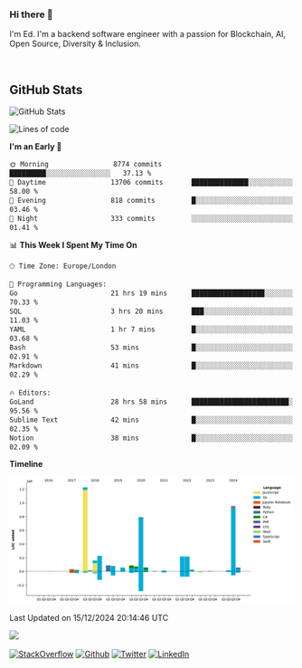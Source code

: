 ### Hi there 👋
 I'm Ed. I'm a backend software engineer with a passion for Blockchain, AI, Open Source, Diversity & Inclusion.

<br />

<h2>GitHub Stats</h2>
<p><img src="https://github-readme-stats.vercel.app/api?username=echarrod&amp;show_icons=true" alt="GitHub Stats"></p>

<!--START_SECTION:waka-->
![Lines of code](https://img.shields.io/badge/From%20Hello%20World%20I%27ve%20Written-4.4%20million%20lines%20of%20code-blue)

**I'm an Early 🐤** 

```text
🌞 Morning                8774 commits        █████████░░░░░░░░░░░░░░░░   37.13 % 
🌆 Daytime                13706 commits       ██████████████░░░░░░░░░░░   58.00 % 
🌃 Evening                818 commits         █░░░░░░░░░░░░░░░░░░░░░░░░   03.46 % 
🌙 Night                  333 commits         ░░░░░░░░░░░░░░░░░░░░░░░░░   01.41 % 
```


📊 **This Week I Spent My Time On** 

```text
🕑︎ Time Zone: Europe/London

💬 Programming Languages: 
Go                       21 hrs 19 mins      ██████████████████░░░░░░░   70.33 % 
SQL                      3 hrs 20 mins       ███░░░░░░░░░░░░░░░░░░░░░░   11.03 % 
YAML                     1 hr 7 mins         █░░░░░░░░░░░░░░░░░░░░░░░░   03.68 % 
Bash                     53 mins             █░░░░░░░░░░░░░░░░░░░░░░░░   02.91 % 
Markdown                 41 mins             █░░░░░░░░░░░░░░░░░░░░░░░░   02.29 % 

🔥 Editors: 
GoLand                   28 hrs 58 mins      ████████████████████████░   95.56 % 
Sublime Text             42 mins             █░░░░░░░░░░░░░░░░░░░░░░░░   02.35 % 
Notion                   38 mins             █░░░░░░░░░░░░░░░░░░░░░░░░   02.09 % 
```

**Timeline**

![Lines of Code chart](https://raw.githubusercontent.com/echarrod/echarrod/main/assets/bar_graph.png)


 Last Updated on 15/12/2024 20:14:46 UTC
<!--END_SECTION:waka-->

![](https://komarev.com/ghpvc/?username=echarrod)

<p>
<a href="https://stackoverflow.com/users/1014632/ech" target="_blank"><img alt="StackOverflow" src="https://img.shields.io/badge/-Stackoverflow-FE7A16?style=for-the-badge&logo=stack-overflow&logoColor=white" /></a> 
<a href="https://github.com/echarrod" target="_blank"><img alt="Github" src="https://img.shields.io/badge/GitHub-%2312100E.svg?&style=for-the-badge&logo=Github&logoColor=white" /></a> 
<a href="https://twitter.com/e_harrod" target="_blank"><img alt="Twitter" src="https://img.shields.io/badge/twitter-%231DA1F2.svg?&style=for-the-badge&logo=twitter&logoColor=white" /></a> 
<a href="https://www.linkedin.com/in/ed-harrod" target="_blank"><img alt="LinkedIn" src="https://img.shields.io/badge/linkedin-%230077B5.svg?&style=for-the-badge&logo=linkedin&logoColor=white" /></a>
